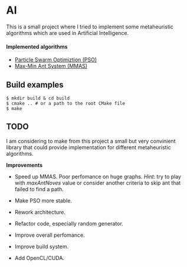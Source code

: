 # AI
This is a small project where I tried to implement some metaheuristic algorithms which are used in Artificial Intelligence.

#### Implemented algorithms
- [Particle Swarm Optimiztion (PSO)](https://en.wikipedia.org/wiki/Particle_swarm_optimization)
- [Max-Min Ant System (MMAS)](https://en.wikipedia.org/wiki/Ant_colony_optimization_algorithms)

## Build examples
```
$ mkdir build & cd build
$ cmake .. # or a path to the root CMake file
$ make
```

## TODO
I am considering to make from this project a small but very convinient library that could provide implementation for different metaheuristic algorithms.

**Improvements**
- Speed up MMAS. Poor perfomance on huge graphs.
*Hint*: try to play with *maxAntNoves* value or consider another criteria to skip ant that failed to find a path.

- Make PSO more stable.
- Rework architecture.
- Refactor code, especially random generator.
- Improve overall perfomance.
- Improve build system.
- Add OpenCL/CUDA.

